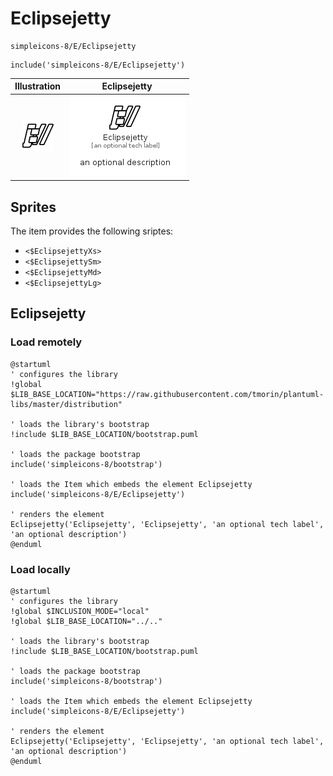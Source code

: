 # Eclipsejetty


```text
simpleicons-8/E/Eclipsejetty
```

```text
include('simpleicons-8/E/Eclipsejetty')
```



| Illustration | Eclipsejetty |
| :---: | :---: |
| ![illustration for Illustration](../../simpleicons-8/E/Eclipsejetty.png) | ![illustration for Eclipsejetty](../../simpleicons-8/E/Eclipsejetty.Local.png) |



## Sprites
The item provides the following sriptes:

- `<$EclipsejettyXs>`
- `<$EclipsejettySm>`
- `<$EclipsejettyMd>`
- `<$EclipsejettyLg>`





## Eclipsejetty

### Load remotely
```plantuml
@startuml
' configures the library
!global $LIB_BASE_LOCATION="https://raw.githubusercontent.com/tmorin/plantuml-libs/master/distribution"

' loads the library's bootstrap
!include $LIB_BASE_LOCATION/bootstrap.puml

' loads the package bootstrap
include('simpleicons-8/bootstrap')

' loads the Item which embeds the element Eclipsejetty
include('simpleicons-8/E/Eclipsejetty')

' renders the element
Eclipsejetty('Eclipsejetty', 'Eclipsejetty', 'an optional tech label', 'an optional description')
@enduml
```

### Load locally
```plantuml
@startuml
' configures the library
!global $INCLUSION_MODE="local"
!global $LIB_BASE_LOCATION="../.."

' loads the library's bootstrap
!include $LIB_BASE_LOCATION/bootstrap.puml

' loads the package bootstrap
include('simpleicons-8/bootstrap')

' loads the Item which embeds the element Eclipsejetty
include('simpleicons-8/E/Eclipsejetty')

' renders the element
Eclipsejetty('Eclipsejetty', 'Eclipsejetty', 'an optional tech label', 'an optional description')
@enduml
```

